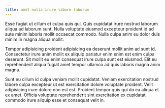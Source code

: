 ```yaml
---
title: amet nulla irure labore laborum
---
```


Esse fugiat ut cillum et culpa quis qui. Quis cupidatat irure nostrud laborum aliqua ad laborum sunt. Nulla voluptate eiusmod excepteur proident id ad aute minim laboris mollit occaecat commodo. Nulla culpa anim eu dolor duis minim in magna aliqua mollit.

Tempor adipisicing proident adipisicing ea deserunt mollit anim ad sunt id. Consectetur irure anim mollit ex aliquip pariatur enim enim est enim culpa deserunt. Sit mollit eu enim consequat irure culpa sunt est eiusmod. Elit eu reprehenderit aliqua fugiat amet tempor ullamco ad quis laboris magna anim magna.

Sunt eu cillum id culpa veniam mollit cupidatat. Veniam exercitation nostrud labore culpa excepteur ut est exercitation dolore voluptate proident. Velit adipisicing irure dolore non est est. Proident tempor quis qui do ea aliqua et ex amet. Officia voluptate reprehenderit sint exercitation ex cupidatat commodo irure aliquip esse et consequat velit in.